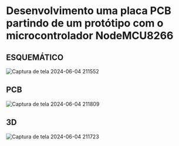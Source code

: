 # Desenvolvimento uma placa PCB partindo de um protótipo com o microcontrolador NodeMCU8266

## ESQUEMÁTICO

![Captura de tela 2024-06-04 211552](https://github.com/natifss/SISTEMAS-EMBARCADOS-RTOS/assets/119085630/f3ddbfbe-e025-4ca1-8df9-d396948cc4b8)


## PCB

![Captura de tela 2024-06-04 211809](https://github.com/natifss/SISTEMAS-EMBARCADOS-RTOS/assets/119085630/84be9f22-604e-4137-83ac-1d7ff8ad668c)


## 3D

![Captura de tela 2024-06-04 211723](https://github.com/natifss/SISTEMAS-EMBARCADOS-RTOS/assets/119085630/dfa7c4f1-d58d-415d-9be1-24762547a34e)
